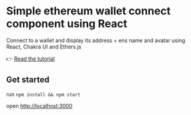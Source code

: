 # Simple ethereum wallet connect component using React

Connect to a wallet and display its address + ens name and avatar using React, Chakra UI and Ethers.js

👉 [Read the tutorial](https://bonhomme.hashnode.dev/simple-ethereum-wallet-connect-component-using-react)


## Get started

run `npm install && npm start`

open [http://localhost:3000](http://localhost:3000)
